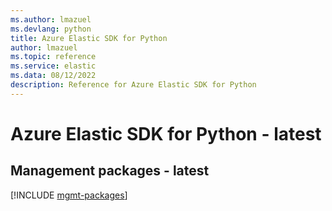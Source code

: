 ```yaml
---
ms.author: lmazuel
ms.devlang: python
title: Azure Elastic SDK for Python
author: lmazuel
ms.topic: reference
ms.service: elastic
ms.data: 08/12/2022
description: Reference for Azure Elastic SDK for Python
---
```

# Azure Elastic SDK for Python - latest

## Management packages - latest
[!INCLUDE [mgmt-packages](elastic-mgmt-index.md)]